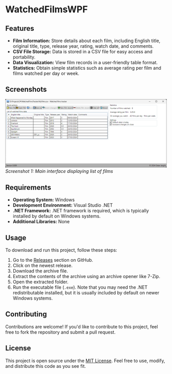 # WatchedFilmsWPF

## Features

- **Film Information:** Store details about each film, including English title, original title, type, release year, rating, watch date, and comments.
- **CSV File Storage:** Data is stored in a CSV file for easy access and portability.
- **Data Visualization:** View film records in a user-friendly table format.
- **Statistics:** Obtain simple statistics such as average rating per film and films watched per day or week.

## Screenshots

![Main page](https://github.com/OskarKamil/WatchedFilmsWPF/blob/main/External/versions/0.009.png?raw=true)
*Screenshot 1: Main interface displaying list of films*

## Requirements

- **Operating System:** Windows
- **Development Environment:** Visual Studio .NET
- **.NET Framework:** .NET framework is required, which is typically installed by default on Windows systems.
- **Additional Libraries:** None

## Usage

To download and run this project, follow these steps:

1. Go to the [Releases](https://github.com/OskarKamil/WatchedFilmsWPF/releases) section on GitHub.
2. Click on the newest release.
3. Download the archive file.
4. Extract the contents of the archive using an archive opener like 7-Zip.
5. Open the extracted folder.
6. Run the executable file (`.exe`). Note that you may need the .NET redistributable installed, but it is usually included by default on newer Windows systems.

## Contributing

Contributions are welcome! If you'd like to contribute to this project, feel free to fork the repository and submit a pull request.

## License

This project is open source under the [MIT License](https://opensource.org/licenses/MIT). Feel free to use, modify, and distribute this code as you see fit.
